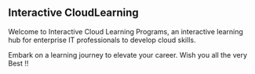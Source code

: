 ## Interactive CloudLearning ##

Welcome to Interactive Cloud Learning Programs, an interactive learning hub for enterprise IT professionals to develop cloud skills. 

Embark on a learning journey to elevate your career. Wish you all the very Best !!